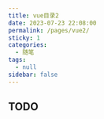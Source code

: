 ```yaml
---
title: vue目录2
date: 2023-07-23 22:08:00
permalink: /pages/vue2/
sticky: 1
categories:
  - 随笔
tags:
  - null
sidebar: false
---
```


## TODO

